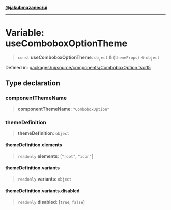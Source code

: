 [**@jakubmazanec/ui**](../README.md)

---

# Variable: useComboboxOptionTheme

> `const` **useComboboxOptionTheme**: `object` & (`themeProps`) => `object`

Defined in:
[packages/ui/source/components/ComboboxOption.tsx:15](https://github.com/jakubmazanec/tools/blob/74fa88a6249b3d486436ae7655f4962bc4a86e11/packages/ui/source/components/ComboboxOption.tsx#L15)

## Type declaration

### componentThemeName

> **componentThemeName**: `"ComboboxOption"`

### themeDefinition

> **themeDefinition**: `object`

#### themeDefinition.elements

> `readonly` **elements**: \[`"root"`, `"icon"`\]

#### themeDefinition.variants

> `readonly` **variants**: `object`

#### themeDefinition.variants.disabled

> `readonly` **disabled**: \[`true`, `false`\]
